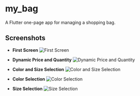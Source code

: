 # my_bag

A Flutter one-page app for managing a shopping bag.

## Screenshots
- **First Screen**
  ![First Screen](assets/screenshots/first_screen.png)
  
- **Dynamic Price and Quantity**
  ![Dynamic Price and Quantity](assets/screenshots/dynamic_price_and_quantity.png)
  
- **Color and Size Selection**
  ![Color and Size Selection](assets/screenshots/color_and_size_selection.png)
  
- **Color Selection**
  ![Color Selection](assets/screenshots/color_selection_options.png)

- **Size Selection**
  ![Size Selection](assets/screenshots/size_selection_options.png)
